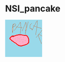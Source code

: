 
# NSI_pancake

![Logo 120*120](https://github.com/bapt800/NSI_pancake/blob/main/img/logoPancake_120x120.png)




